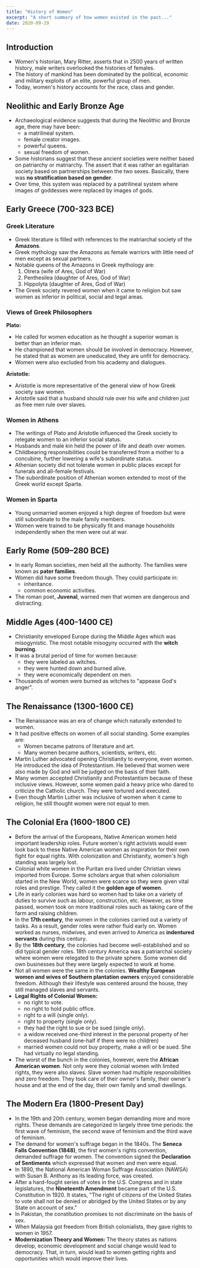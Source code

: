 ```yaml
---
title: "History of Women"
excerpt: "A short summary of how women existed in the past..."
date: 2020-09-29
---
```


## Introduction

- Women's historian, Mary Ritter, asserts that in 2500 years of written history, male writers overlooked the histories of females.
- The history of mankind has been dominated by the political, economic and military exploits of an elite, powerful group of men.
- Today, women's history accounts for the race, class and gender.

## Neolithic and Early Bronze Age

- Archaeological evidence suggests that during the Neolithic and Bronze age, there may have been:
  - a matrilineal system.
  - female creator images.
  - powerful queens.
  - sexual freedom of women.
- Some historians suggest that these ancient societies were neither based on patriarchy or matriarchy. The assert that it was rather an egalitarian society based on partnerships between the two sexes. Basically, there was **no stratification based on gender**.
- Over time, this system was replaced by a patrilineal system where images of goddesses were replaced by images of gods.

## Early Greece (700-323 BCE)

### Greek Literature

- Greek literature is filled with references to the matriarchal society of the **Amazons**.
- Greek mythology saw the Amazons as female warriors with little need of men except as sexual partners.
- Notable queens of the Amazons in Greek mythology are:
  1. Otrera (wife of Ares, God of War)
  2. Penthesilea (daughter of Ares, God of War)
  3. Hippolyta (daughter of Ares, God of War)
- The Greek society revered women when it came to religion but saw women as inferior in political, social and legal areas.  

### Views of Greek Philosophers

**Plato:**
  - He called for women education as he thought a superior woman is better than an inferior man.
  - He championed that women should be involved in democracy. However, he stated that as women are uneducated, they are unfit for democracy.
  - Women were also excluded from his academy and dialogues.

**Aristotle:**
  - Aristotle is more representative of the general view of how Greek society saw women.
  - Aristotle said that a husband should rule over his wife and children just as free men rule over slaves.

### Women in Athens

- The writings of Plato and Aristotle influenced the Greek society to relegate women to an inferior social status.
- Husbands and male kin held the power of life and death over women.
- Childbearing responsibilities could be transferred from a mother to a concubine, further lowering a wife's subordinate status.
- Athenian society did not tolerate women in public places except for funerals and all-female festivals.
- The subordinate position of Athenian women extended to most of the Greek world except Sparta.

### Women in Sparta

- Young unmarried women enjoyed a high degree of freedom but were still subordinate to the male family members.
- Women were trained to be physically fit and manage households independently when the men were out at war.

## Early Rome (509–280 BCE)

- In early Roman societies, men held all the authority. The families were known as **pater families**.
- Women did have some freedom though. They could participate in:
  - inheritance.
  - common economic activities.
- The roman poet, **Juvenal**, warned men that women are dangerous and distracting.

## Middle Ages (400-1400 CE)

- Christianity enveloped Europe during the Middle Ages which was misogynistic. The most notable misogyny occurred with the **witch burning**.
- It was a brutal period of time for women because:
  - they were labeled as witches.
  - they were hunted down and burned alive.
  - they were economically dependent on men.
- Thousands of women were burned as witches to "appease God's anger".

## The Renaissance (1300-1600 CE)

- The Renaissance was an era of change which naturally extended to women.
- It had positive effects on women of all social standing. Some examples are:
  - Women became patrons of literature and art.
  - Many women became authors, scientists, writers, etc.
- Martin Luther advocated opening Christianity to everyone, even women. He introduced the idea of Protestantism. He believed that women were also made by God and will be judged on the basis of their faith.
- Many women accepted Christianity and Protestantism because of these inclusive views. However, some women paid a heavy price who dared to criticize the Catholic church. They were tortured and executed.
- Even though Martin Luther was inclusive of women when it came to religion, he still thought women were not equal to men.

## The Colonial Era (1600-1800 CE)

- Before the arrival of the Europeans, Native American women held important leadership roles. Future women's right activists would even look back to these Native American women as inspiration for their own fight for equal rights. With colonization and Christianity, women's high standing was largely lost.
- Colonial white women in the Puritan era lived under Christian views imported from Europe. Some scholars argue that when colonialism started in the New World, women were scarce so they were given vital roles and prestige. They called it the **golden age of women**.
- Life in early colonies was hard so women had to take on a variety of duties to survive such as labour, construction, etc. However, as time passed, women took on more traditional roles such as taking care of the farm and raising children.
- In the **17th century**, the women in the colonies carried out a variety of tasks. As a result, gender roles were rather fluid early on. Women worked as nurses, midwives, and even arrived to America as **indentured servants** during this century.
- By the **18th century**, the colonies had become well-established and so did typical gender roles. 18th century America was a patriarchal society where women were relegated to the private sphere. Some women did own businesses but they were largely expected to work at home.
- Not all women were the same in the colonies. **Wealthy European women and wives of Southern plantation owners** enjoyed considerable freedom. Although their lifestyle was centered around the house, they still managed slaves and servants.
- **Legal Rights of Colonial Women:**
  - no right to vote.
  - no right to hold public office.
  - right to a will (single only).
  - right to property (single only).
  - they had the right to sue or be sued (single only).
  - a widow received one-third interest in the personal property  of her deceased husband (one-half if there were no children)
  - married women could not buy property, make a will or be sued. She had virtually no legal standing.
- The worst of the bunch in the colonies, however, were the **African American women**. Not only were they colonial women with limited rights, they were also slaves. Slave women had multiple responsibilities and zero freedom. They took care of their owner's family, their owner's house and at the end of the day, their own family and small dwellings.

## The Modern Era (1800-Present Day)

- In the 19th and 20th century, women began demanding more and more rights. These demands are categorized in largely three time periods: the first wave of feminism, the second wave of feminism and the third wave of feminism.
- The demand for women's suffrage began in the 1840s. The **Seneca Falls Convention (1848)**, the first women's rights convention, demanded suffrage for women. The convention signed the **Declaration of Sentiments** which expressed that women and men were equal.
- In 1890, the National American Woman Suffrage Association (NAWSA) with Susan B. Anthony as its leading force, was created.
- After a hard-fought series of votes in the U.S. Congress and in state legislatures, the **Nineteenth Amendment** became part of the U.S. Constitution in 1920. It states, "The right of citizens of the United States to vote shall not be denied or abridged by the United States or by any State on account of sex."
- In Pakistan, the constitution promises to not discriminate on the basis of sex.
- When Malaysia got freedom from British colonialists, they gave rights to women in 1957.
- **Modernization Theory and Women:** The theory states as nations develop, economic development and social change would lead to democracy. That, in turn, would lead to women getting rights and opportunities which would improve their lives.
